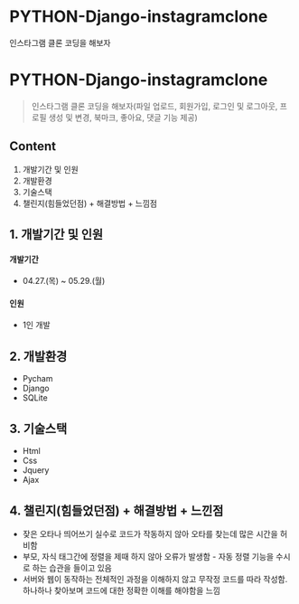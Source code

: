 # PYTHON-Django-instagramclone
인스타그램 클론 코딩을 해보자
# PYTHON-Django-instagramclone
> 인스타그램 클론 코딩을 해보자(파일 업로드, 회원가입, 로그인 및 로그아웃, 프로필 생성 및 변경, 북마크, 좋아요, 댓글 기능 제공)

## Content
1. 개발기간 및 인원
2. 개발환경
3. 기술스택
4. 챌린지(힘들었던점) + 해결방법 + 느낌점

<h2>
    1. 개발기간 및 인원
</h2>


#### 개발기간
* 04.27.(목) ~ 05.29.(월)

#### 인원
* 1인 개발

<h2>
    2. 개발환경
</h2>

* Pycham
* Django
* SQLite

<h2>
    3. 기술스택
</h2>

* Html
* Css
* Jquery
* Ajax

<h2>
    4. 챌린지(힘들었던점) + 해결방법 + 느낀점
</h2>

* 잦은 오타나 띄어쓰기 실수로 코드가 작동하지 않아 오타를 찾는데 많은 시간을 허비함
* 부모, 자식 태그간에 정렬을 제때 하지 않아 오류가 발생함 - 자동 정렬 기능을 수시로 하는 습관을 들이고 있음
* 서버와 웹이 동작하는 전체적인 과정을 이해하지 않고 무작정 코드를 따라 작성함. 하나하나 찾아보며 코드에 대한 정확한 이해를 해야함을 느낌  
